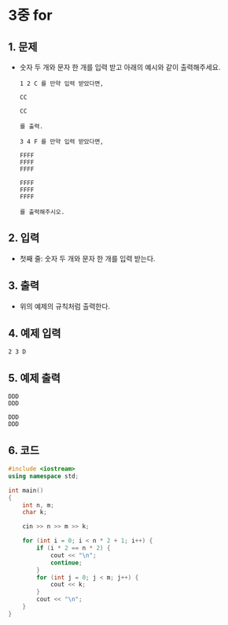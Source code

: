 # 3중 for

## 1. 문제
- 숫자 두 개와 문자 한 개를 입력 받고 아래의 예시와 같이 출력해주세요.

  ```
  1 2 C 를 만약 입력 받았다면,
  
  CC
  
  CC
  
  를 출력.
  
  3 4 F 를 만약 입력 받았다면,
  
  FFFF
  FFFF
  FFFF
  
  FFFF
  FFFF
  FFFF
  
  를 출력해주시오.
  ```

## 2. 입력
- 첫째 줄: 숫자 두 개와 문자 한 개를 입력 받는다.

## 3. 출력
- 위의 예제의 규칙처럼 출력한다.

## 4. 예제 입력
```
2 3 D
```

## 5. 예제 출력
```
DDD
DDD

DDD
DDD
```

## 6. 코드
```c++
#include <iostream>
using namespace std;

int main()
{
    int n, m;
    char k;

    cin >> n >> m >> k;

    for (int i = 0; i < n * 2 + 1; i++) {
        if (i * 2 == n * 2) {
            cout << "\n";
            continue;
        }
        for (int j = 0; j < m; j++) {
            cout << k;
        }
        cout << "\n";
    }
}
```
